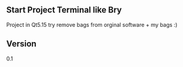## Start Project Terminal like Bry
Project in Qt5.15
try remove bags from orginal software + my bags :)

## Version
0.1

